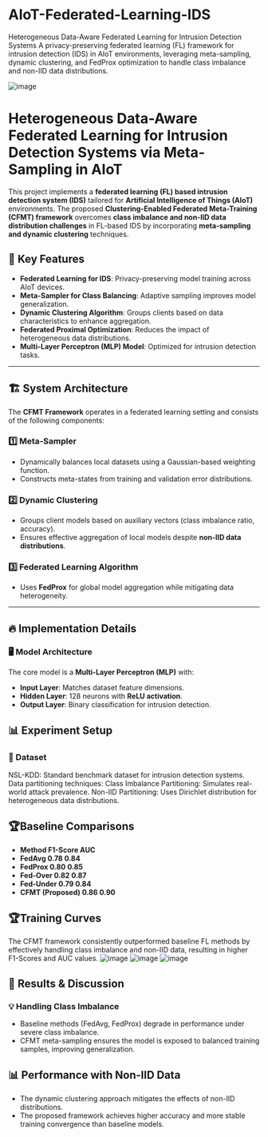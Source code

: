 # AIoT-Federated-Learning-IDS
Heterogeneous Data-Aware Federated Learning for Intrusion Detection Systems A privacy-preserving federated learning (FL) framework for intrusion detection (IDS) in AIoT environments, leveraging meta-sampling, dynamic clustering, and FedProx optimization to handle class imbalance and non-IID data distributions.

![image](https://github.com/user-attachments/assets/6146160b-e351-4f2d-9e9c-e6139216743c)

# **Heterogeneous Data-Aware Federated Learning for Intrusion Detection Systems via Meta-Sampling in AIoT**

This project implements a **federated learning (FL) based intrusion detection system (IDS)** tailored for **Artificial Intelligence of Things (AIoT)** environments. The proposed **Clustering-Enabled Federated Meta-Training (CFMT) framework** overcomes **class imbalance and non-IID data distribution challenges** in FL-based IDS by incorporating **meta-sampling and dynamic clustering** techniques.

## 📌 **Key Features**
- **Federated Learning for IDS**: Privacy-preserving model training across AIoT devices.
- **Meta-Sampler for Class Balancing**: Adaptive sampling improves model generalization.
- **Dynamic Clustering Algorithm**: Groups clients based on data characteristics to enhance aggregation.
- **Federated Proximal Optimization**: Reduces the impact of heterogeneous data distributions.
- **Multi-Layer Perceptron (MLP) Model**: Optimized for intrusion detection tasks.

---

## 🏗 **System Architecture**
The **CFMT Framework** operates in a federated learning setting and consists of the following components:

### **1️⃣ Meta-Sampler**
- Dynamically balances local datasets using a Gaussian-based weighting function.
- Constructs meta-states from training and validation error distributions.
  
### **2️⃣ Dynamic Clustering**
- Groups client models based on auxiliary vectors (class imbalance ratio, accuracy).
- Ensures effective aggregation of local models despite **non-IID data distributions**.

### **3️⃣ Federated Learning Algorithm**
- Uses **FedProx** for global model aggregation while mitigating data heterogeneity.

---

## 🔥 **Implementation Details**
### **🖥️ Model Architecture**
The core model is a **Multi-Layer Perceptron (MLP)** with:
- **Input Layer**: Matches dataset feature dimensions.
- **Hidden Layer**: 128 neurons with **ReLU activation**.
- **Output Layer**: Binary classification for intrusion detection.

## 📊 **Experiment Setup**
### **📂 Dataset**
NSL-KDD: Standard benchmark dataset for intrusion detection systems.
Data partitioning techniques:
Class Imbalance Partitioning: Simulates real-world attack prevalence.
Non-IID Partitioning: Uses Dirichlet distribution for heterogeneous data distributions.

## 🏆**Baseline Comparisons**
- **Method	F1-Score	AUC**
- **FedAvg	0.78	0.84**
- **FedProx	0.80	0.85**
- **Fed-Over	0.82	0.87**
- **Fed-Under	0.79	0.84**
- **CFMT (Proposed)	0.86	0.90**

## 🏆**Training Curves**
The CFMT framework consistently outperformed baseline FL methods by effectively handling class imbalance and non-IID data, resulting in higher F1-Scores and AUC values.
![image](https://github.com/user-attachments/assets/494e9dce-2e96-4b93-8020-2ab6740021b5)
![image](https://github.com/user-attachments/assets/219368c8-bccc-4325-93f1-addd768e603e)
![image](https://github.com/user-attachments/assets/621f7797-052e-41c9-8950-d01157ae772f)

## **🔬 Results & Discussion**
### **💡 Handling Class Imbalance**
- Baseline methods (FedAvg, FedProx) degrade in performance under severe class imbalance.
- CFMT meta-sampling ensures the model is exposed to balanced training samples, improving generalization.
## **📊 Performance with Non-IID Data**
- The dynamic clustering approach mitigates the effects of non-IID distributions.
- The proposed framework achieves higher accuracy and more stable training convergence than baseline models.
